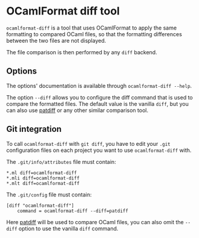 # OCamlFormat diff tool

`ocamlformat-diff` is a tool that uses OCamlFormat to apply the same formatting to compared OCaml files, so that the formatting differences between the two files are not displayed.

The file comparison is then performed by any `diff` backend.


## Options

The options' documentation is available through `ocamlformat-diff --help`.

The option `--diff` allows you to configure the diff command that is used to compare the formatted files. The default value is the vanilla `diff`, but you can also use [patdiff](https://github.com/janestreet/patdiff) or any other similar comparison tool.


## Git integration

To call `ocamlformat-diff` with `git diff`, you have to edit your `.git` configuration files on each project you want to use `ocamlformat-diff` with.

The `.git/info/attributes` file must contain:
```
*.ml diff=ocamlformat-diff
*.mli diff=ocamlformat-diff
*.mlt diff=ocamlformat-diff
```

The `.git/config` file must contain:

```
[diff "ocamlformat-diff"]
    command = ocamlformat-diff --diff=patdiff
```

Here [patdiff](https://github.com/janestreet/patdiff) will be used to compare OCaml files, you can also omit the `--diff` option to use the vanilla `diff` command.
